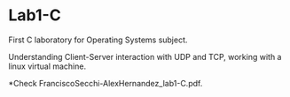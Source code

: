 # Lab1-C
First C laboratory for Operating Systems subject.

Understanding Client-Server interaction with UDP and TCP, working with a linux virtual machine.

*Check FranciscoSecchi-AlexHernandez_lab1-C.pdf.
